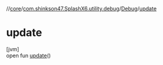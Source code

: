 //[core](../../../index.md)/[com.shinkson47.SplashX6.utility.debug](../index.md)/[Debug](index.md)/[update](update.md)

# update

[jvm]\
open fun [update](update.md)()
